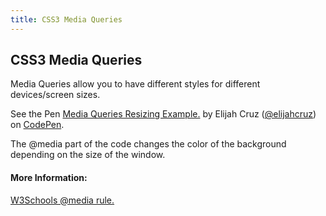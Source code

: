 ```yaml
---
title: CSS3 Media Queries
---
```

## CSS3 Media Queries

Media Queries allow you to have different styles for different devices/screen sizes.

<p data-height="265" data-theme-id="light" data-slug-hash="mBYqwP" data-default-tab="html,result" data-user="elijahcruz" data-embed-version="2" data-pen-title="Media Queries Resizing Example." data-preview="true" class="codepen">See the Pen <a href="https://codepen.io/elijahcruz/pen/mBYqwP/">Media Queries Resizing Example.</a> by Elijah Cruz (<a href="https://codepen.io/elijahcruz">@elijahcruz</a>) on <a href="https://codepen.io">CodePen</a>.</p>
<script src="https://production-assets.codepen.io/assets/embed/ei.js"></script>

The @media part of the code changes the color of the background depending on the size of the window.

#### More Information:
<!-- Please add any articles you think might be helpful to read before writing the article -->

<a href="https://www.w3schools.com/cssref/css3_pr_mediaquery.asp"> W3Schools @media rule. <a>
